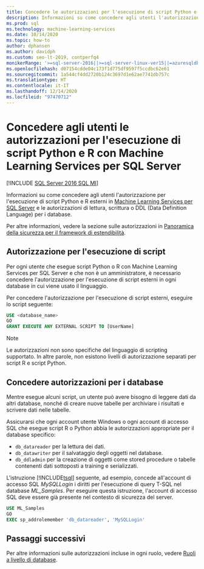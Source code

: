 ```yaml
---
title: Concedere le autorizzazioni per l'esecuzione di script Python e R
description: Informazioni su come concedere agli utenti l'autorizzazione per l'esecuzione di script Python e R esterni in Machine Learning Services per SQL Server e le autorizzazioni di lettura, scrittura o DDL (Data Definition Language) per i database.
ms.prod: sql
ms.technology: machine-learning-services
ms.date: 10/14/2020
ms.topic: how-to
author: dphansen
ms.author: davidph
ms.custom: seo-lt-2019, contperfq4
monikerRange: '>=sql-server-2016||>=sql-server-linux-ver15||=azuresqldb-mi-current'
ms.openlocfilehash: d07154cdde04c173f1d775df9597f5ccdbc62e61
ms.sourcegitcommit: 1a544cf4dd2720b124c3697d1e62ae7741db757c
ms.translationtype: HT
ms.contentlocale: it-IT
ms.lasthandoff: 12/14/2020
ms.locfileid: "97470712"
---
```

# <a name="grant-users-permission-to-execute-python-and-r-scripts-with-sql-server-machine-learning-services"></a>Concedere agli utenti le autorizzazioni per l'esecuzione di script Python e R con Machine Learning Services per SQL Server
[!INCLUDE [SQL Server 2016 SQL MI](../../includes/applies-to-version/sqlserver2016-asdbmi.md)]

Informazioni su come concedere agli utenti l'autorizzazione per l'esecuzione di script Python e R esterni in [Machine Learning Services per SQL Server](../sql-server-machine-learning-services.md) e le autorizzazioni di lettura, scrittura o DDL (Data Definition Language) per i database.

Per altre informazioni, vedere la sezione sulle autorizzazioni in [Panoramica della sicurezza per il framework di estendibilità](../../machine-learning/concepts/security.md#permissions).

<a name="permissions-external-script"></a>

## <a name="permission-to-run-scripts"></a>Autorizzazione per l'esecuzione di script

Per ogni utente che esegue script Python o R con Machine Learning Services per SQL Server e che non è un amministratore, è necessario concedere l'autorizzazione per l'esecuzione di script esterni in ogni database in cui viene usato il linguaggio.

Per concedere l'autorizzazione per l'esecuzione di script esterni, eseguire lo script seguente:

```sql
USE <database_name>
GO
GRANT EXECUTE ANY EXTERNAL SCRIPT TO [UserName]
```

> [!NOTE]
> Le autorizzazioni non sono specifiche del linguaggio di scripting supportato. In altre parole, non esistono livelli di autorizzazione separati per script R e script Python.

<a name="permissions-db"></a>

## <a name="grant-databases-permissions"></a>Concedere autorizzazioni per i database

Mentre esegue alcuni script, un utente può avere bisogno di leggere dati da altri database, nonché di creare nuove tabelle per archiviare i risultati e scrivere dati nelle tabelle.

Assicurarsi che ogni account utente Windows o ogni account di accesso SQL che esegue script R o Python abbia le autorizzazioni appropriate per il database specifico: 

+ `db_datareader` per la lettura dei dati.
+ `db_datawriter` per il salvataggio degli oggetti nel database.
+ `db_ddladmin` per la creazione di oggetti come stored procedure o tabelle contenenti dati sottoposti a training e serializzati.

L'istruzione [!INCLUDE[tsql](../../includes/tsql-md.md)] seguente, ad esempio, concede all'account di accesso SQL *MySQLLogin* i diritti per l'esecuzione di query T-SQL nel database *ML_Samples*. Per eseguire questa istruzione, l'account di accesso SQL deve essere già presente nel contesto di sicurezza del server.

```sql
USE ML_Samples
GO
EXEC sp_addrolemember 'db_datareader', 'MySQLLogin'
```

## <a name="next-steps"></a>Passaggi successivi

Per altre informazioni sulle autorizzazioni incluse in ogni ruolo, vedere [Ruoli a livello di database](../../relational-databases/security/authentication-access/database-level-roles.md).

